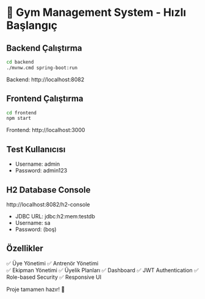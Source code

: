 # 🚀 Gym Management System - Hızlı Başlangıç

## Backend Çalıştırma
```bash
cd backend
./mvnw.cmd spring-boot:run
```
Backend: http://localhost:8082

## Frontend Çalıştırma
```bash
cd frontend
npm start
```
Frontend: http://localhost:3000

## Test Kullanıcısı
- Username: admin
- Password: admin123

## H2 Database Console
http://localhost:8082/h2-console
- JDBC URL: jdbc:h2:mem:testdb
- Username: sa
- Password: (boş)

## Özellikler
✅ Üye Yönetimi
✅ Antrenör Yönetimi  
✅ Ekipman Yönetimi
✅ Üyelik Planları
✅ Dashboard
✅ JWT Authentication
✅ Role-based Security
✅ Responsive UI

Proje tamamen hazır! 🎉